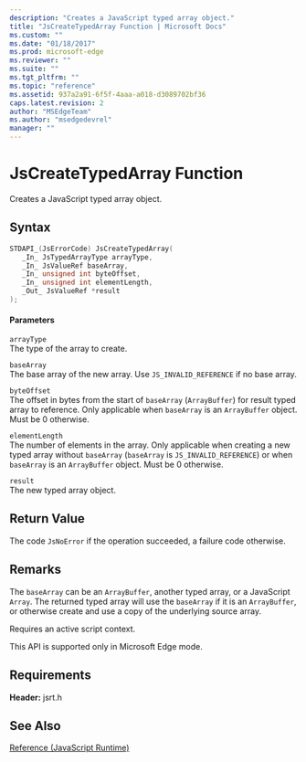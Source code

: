 ```yaml
---
description: "Creates a JavaScript typed array object."
title: "JsCreateTypedArray Function | Microsoft Docs"
ms.custom: ""
ms.date: "01/18/2017"
ms.prod: microsoft-edge
ms.reviewer: ""
ms.suite: ""
ms.tgt_pltfrm: ""
ms.topic: "reference"
ms.assetid: 937a2a91-6f5f-4aaa-a018-d3089702bf36
caps.latest.revision: 2
author: "MSEdgeTeam"
ms.author: "msedgedevrel"
manager: ""
---
```

# JsCreateTypedArray Function
Creates a JavaScript typed array object.  
  
## Syntax  
  
```cpp  
STDAPI_(JsErrorCode) JsCreateTypedArray(  
   _In_ JsTypedArrayType arrayType,  
   _In_ JsValueRef baseArray,  
   _In_ unsigned int byteOffset,  
   _In_ unsigned int elementLength,  
   _Out_ JsValueRef *result  
);  
```  
  
#### Parameters  
 `arrayType`  
 The type of the array to create.  
  
 `baseArray`  
 The base array of the new array. Use `JS_INVALID_REFERENCE` if no base array.  
  
 `byteOffset`  
 The offset in bytes from the start of `baseArray` (`ArrayBuffer`) for result typed array to reference. Only applicable when `baseArray` is an `ArrayBuffer` object. Must be 0 otherwise.  
  
 `elementLength`  
 The number of elements in the array. Only applicable when creating a new typed array without `baseArray` (`baseArray` is `JS_INVALID_REFERENCE`) or when `baseArray` is an `ArrayBuffer` object. Must be 0 otherwise.  
  
 `result`  
 The new typed array object.  
  
## Return Value  
 The code `JsNoError` if the operation succeeded, a failure code otherwise.  
  
## Remarks  
 The `baseArray` can be an `ArrayBuffer`, another typed array, or a JavaScript `Array`. The returned typed array will use the `baseArray` if it is an `ArrayBuffer`, or otherwise create and use a copy of the underlying source array.  
  
 Requires an active script context.  
  
 This API is supported only in Microsoft Edge mode.  
  
## Requirements  
 **Header:** jsrt.h  
  
## See Also  
 [Reference (JavaScript Runtime)](../chakra-hosting/reference-javascript-runtime.md)
